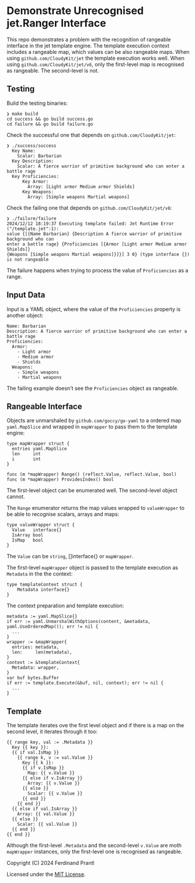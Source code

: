 # Demonstrate Unrecognised jet.Ranger Interface

This repo demonstrates a problem with the recognition of rangeable interface in the jet template engine. The template execution context includes a rangeable map, which values can be also rangeable maps. When using `github.com/CloudyKit/jet` the template execution works well. When using `github.com/CloudyKit/jet/v6`, only the first-level map is recognised as rangeable. The second-level is not.

## Testing

Build the testing binaries:

    ❯ make build
    cd success && go build success.go
    cd failure && go build failure.go

Check the successful one that depends on `github.com/CloudyKit/jet`:

    ❯ ./success/success
      Key Name:
        Scalar: Barbarian
      Key Description:
        Scalar: A fierce warrior of primitive background who can enter a battle rage
      Key Proficiencies:
          Key Armor:
            Array: [Light armor Medium armor Shields]
          Key Weapons:
            Array: [Simple weapons Martial weapons]

Check the failing one that depends on `github.com/CloudyKit/jet/v6`:

    ❯ ./failure/failure
    2024/12/12 18:19:37 Executing template failed: Jet Runtime Error ("/template.jet":1):
    value {[{Name Barbarian} {Description A fierce warrior of primitive background who can
    enter a battle rage} {Proficiencies [{Armor [Light armor Medium armor Shields]}
    {Weapons [Simple weapons Martial weapons]}]}] 3 0} (type interface {}) is not rangeable

The failure happens when trying to process the value of `Proficiencies` as a range.

## Input Data

Input is a YAML object, where the value of the `Proficiencies` property is another object:

    Name: Barbarian
    Description: A fierce warrior of primitive background who can enter a battle rage
    Proficiencies:
      Armor:
        - Light armor
        - Medium armor
        - Shields
      Weapons:
        - Simple weapons
        - Martial weapons

The failing example doesn't see the `Proficiencies` object as rangeable.

## Rangeable Interface

Objects are unmarshaled by `github.com/goccy/go-yaml` to a ordered map `yaml.MapSlice` and wrapped in `mapWrapper` to pass them to the template engine:

    type mapWrapper struct {
      entries yaml.MapSlice
      len     int
      i       int
    }

    func (m *mapWrapper) Range() (reflect.Value, reflect.Value, bool)
    func (m *mapWrapper) ProvidesIndex() bool

The first-level object can be enumerated well. The second-level object cannot.

The `Range` enumerator returns the map values wrapped to `valueWrapper` to be able to recognise scalars, arrays and maps:

    type valueWrapper struct {
      Value   interface{}
      IsArray bool
      IsMap   bool
    }

The `Value` can be `string`, []interface{} or `mapWrapper`.

The first-level `mapWrapper` object is passed to the template execution as `Metadata` in the the context:

    type templateContext struct {
	    Metadata interface{}
    }

The context preparation and template execution:

    metadata := yaml.MapSlice{}
    if err := yaml.UnmarshalWithOptions(content, &metadata, yaml.UseOrderedMap()); err != nil {
      ...
    }
    wrapper := &mapWrapper{
      entries: metadata,
      len:     len(metadata),
    }
    context := &templateContext{
      Metadata: wrapper,
    }
    var buf bytes.Buffer
    if err := template.Execute(&buf, nil, context); err != nil {
      ...
    }

## Template

The template iterates ove the first level object and if there is a map on the second level, it iterates through it too:

    {{ range key, val := .Metadata }}
      Key {{ key }}:
      {{ if val.IsMap }}
        {{ range k, v := val.Value }}
          Key {{ k }}:
          {{ if v.IsMap }}
            Map: {{ v.Value }}
          {{ else if v.IsArray }}
            Array: {{ v.Value }}
          {{ else }}
            Scalar: {{ v.Value }}
          {{ end }}
        {{ end }}
      {{ else if val.IsArray }}
        Array: {{ val.Value }}
      {{ else }}
        Scalar: {{ val.Value }}
      {{ end }}
    {{ end }}

Although the first-level `.Metadata` and the second-level `v.Value` are moth `mapWrapper` instances, only the first-level one is recognised as rangeable.

Copyright (C) 2024 Ferdinand Prantl

Licensed under the [MIT License].

[MIT License]: http://en.wikipedia.org/wiki/MIT_License

